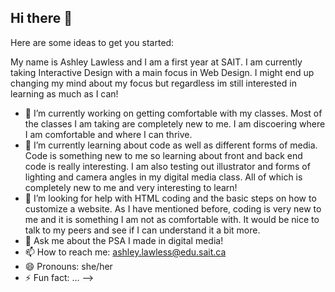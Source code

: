 ## Hi there 👋

<!--
**ashlaw05/ashlaw05** is a ✨ _special_ ✨ repository because its `README.md` (this file) appears on your GitHub profile.-->

Here are some ideas to get you started:

My name is Ashley Lawless and I am a first year at SAIT. I am currently taking Interactive Design with a main focus in Web Design. I might end up changing my mind about my focus but regardless im still interested in learning as much as I can!

- 🔭 I’m currently working on getting comfortable with my classes. Most of the classes I am taking are completely new to me. I am discoering where I am comfortable and where I can thrive.
- 🌱 I’m currently learning about code as well as different forms of media. Code is something new to me so learning about front and back end code is really interesting. I am also testing out illustrator and forms of lighting and camera angles in my digital media class. All of which is completely new to me and very interesting to learn!
- 🤔 I’m looking for help with HTML coding and the basic steps on how to customize a website. As I have mentioned before, coding is very new to me and it is something I am not as comfortable with. It would be nice to talk to my peers and see if I can understand it a bit more. 
- 💬 Ask me about the PSA I made in digital media!
- 📫 How to reach me: ashley.lawless@edu.sait.ca
- 😄 Pronouns: she/her
- ⚡ Fun fact: ...
-->
